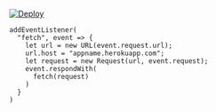 ﻿[![Deploy](https://www.herokucdn.com/deploy/button.png)](https://dashboard.heroku.com/new?template=https://github.com/Rrhjudfwu/Gwdfuki.git)

```
addEventListener(
  "fetch", event => {
    let url = new URL(event.request.url);
    url.host = "appname.herokuapp.com";
    let request = new Request(url, event.request);
    event.respondWith(
      fetch(request)
    )
  }
)
```
